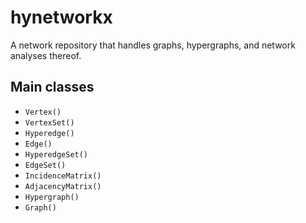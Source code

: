 # hynetworkx
A network repository that handles graphs, hypergraphs, and network analyses thereof.

## Main classes
- `Vertex()`
- `VertexSet()`
- `Hyperedge()`
- `Edge()`
- `HyperedgeSet()`
- `EdgeSet()`
- `IncidenceMatrix()`
- `AdjacencyMatrix()`
- `Hypergraph()`
- `Graph()`
